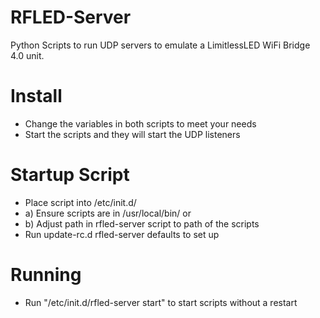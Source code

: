 RFLED-Server
============

Python Scripts to run UDP servers to emulate a LimitlessLED WiFi Bridge 4.0 unit.

Install
=======

 * Change the variables in both scripts to meet your needs
 * Start the scripts and they will start the UDP listeners

Startup Script
==============

 * Place script into /etc/init.d/
 * a) Ensure scripts are in /usr/local/bin/ or
 * b) Adjust path in rfled-server script to path of the scripts
 * Run update-rc.d rfled-server defaults to set up
 
Running
=======

 * Run "/etc/init.d/rfled-server start" to start scripts without a restart
